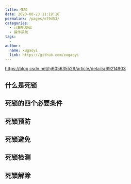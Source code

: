 ```yaml
---
title: 死锁
date: 2023-08-23 11:19:18
permalink: /pages/e79d53/
categories:
  - 计算机基础
  - 操作系统
tags:
  - 
author: 
  name: xugaoyi
  link: https://github.com/xugaoyi
---
```

https://blog.csdn.net/hj605635529/article/details/69214903

## 什么是死锁

## 死锁的四个必要条件


## 死锁预防

## 死锁避免

## 死锁检测

## 死锁解除